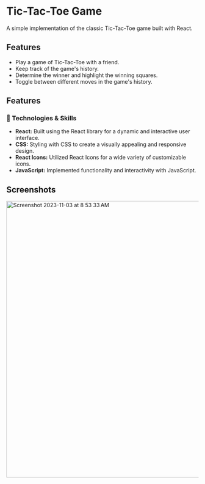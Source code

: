 # Tic-Tac-Toe Game

A simple implementation of the classic Tic-Tac-Toe game built with React.

## Features

- Play a game of Tic-Tac-Toe with a friend.
- Keep track of the game's history.
- Determine the winner and highlight the winning squares.
- Toggle between different moves in the game's history.
## Features

### 🔧 Technologies & Skills

- **React:** Built using the React library for a dynamic and interactive user interface.
- **CSS:** Styling with CSS to create a visually appealing and responsive design.
- **React Icons:** Utilized React Icons for a wide variety of customizable icons.
- **JavaScript:** Implemented functionality and interactivity with JavaScript.


## Screenshots

<img width="724" alt="Screenshot 2023-11-03 at 8 53 33 AM" src="https://github.com/suggulokesh27/tictactoe/assets/146313724/df61ee12-e5a0-4566-afab-9b34f78ff43a">
